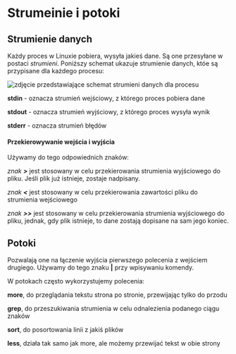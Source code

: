 # Strumeinie i potoki

## Strumienie danych

Każdy proces w Linuxie pobiera, wysyła jakieś dane. Są one przesyłane w postaci *strumieni*. Poniższy schemat ukazuje strumienie danych, któe są przypisane dla każdego procesu:

![zdjęcie przedstawiające schemat strumieni danych dla procesu](https://zsp2olawa.edu.pl/images/materialy/strumieniedanych.jpg)

**stdin** - oznacza strumień wejściowy, z którego proces pobiera dane

**stdout** - oznacza strumień wyjściowy, z którego proces wysyła wynik

**stderr** - oznacza strumień błędów

#### Przekierowywanie wejścia i wyjścia

Używamy do tego odpowiednich znaków:

*znak **>*** jest stosowany w celu przekierowania strumienia wyjściowego do pliku. Jeśli plik już istnieje, zostaje nadpisany.

*znak **<*** jest stosowany w celu przekierowania zawartości pliku do strumienia wejściowego

*znak **>>*** jest stosowany w celu przekierowania strumienia wyjściowego do pliku, jednak, gdy plik istnieje, to dane zostają dopisane na sam jego koniec.

## Potoki

Pozwalają one na łączenie wyjścia pierwszego polecenia z wejściem drugiego. Używamy do tego znaku **|** przy wpisywaniu komendy.

W potokach często wykorzystujemy polecenia:

**more**, do przeglądania tekstu strona po stronie, przewijając tylko do przodu

**grep**, do przeszukiwania strumienia w celu odnalezienia podanego ciągu znaków

**sort**, do posortowania linii z jakiś plików

**less**, działa tak samo jak more, ale możemy przewijać tekst w obie strony